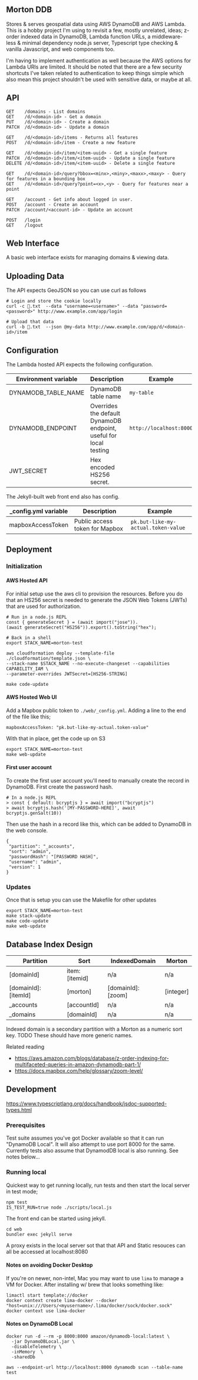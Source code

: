 ## Morton DDB

Stores & serves geospatial data using AWS DynamoDB and AWS Lambda. This is a
hobby project I'm using to revisit a few, mostly unrelated, ideas; z-order
indexed data in DynamoDB, Lambda function URLs, a middleware-less & minimal
dependency node.js server, Typescript type checking & vanilla Javascript, and
web components too.

I'm having to implement authentication as well because the AWS options for
Lambda URIs are limited. It should be noted that there are a few security
shortcuts I've taken related to authentication to keep things simple which also
mean this project shouldn't be used with sensitive data, or maybe at all.

## API

```
GET    /domains - List domains
GET    /d/<domain-id> - Get a domain
PUT    /d/<domain-id> - Create a domain
PATCH  /d/<domain-id> - Update a domain

GET    /d/<domain-id>/items - Returns all features
POST   /d/<domain-id>/item - Create a new feature

GET    /d/<domain-id>/item/<item-uuid> - Get a single feature
PATCH  /d/<domain-id>/item/<item-uuid> - Update a single feature
DELETE /d/<domain-id>/item/<item-uuid> - Delete a single feature

GET    /d/<domain-id>/query?bbox=<minx>,<miny>,<maxx>,<maxy> - Query for features in a bounding box
GET    /d/<domain-id>/query?point=<x>,<y> - Query for features near a point

GET    /account - Get info about logged in user.
POST   /account - Create an account
PATCH  /account/<account-id> - Update an account

POST   /login
GET    /logout
```

## Web Interface

A basic web interface exists for managing domains & viewing data.

## Uploading Data

The API expects GeoJSON so you can use curl as follows

```
# Login and store the cookie locally
curl -c 🍪.txt  --data "username=<username>" --data "password=<password>" http://www.example.com/app/login

# Upload that data
curl -b 🍪.txt  --json @my-data http://www.example.com/app/d/<domain-id>/item
```

## Configuration

The Lambda hosted API expects the following configuration.

| Environment variable | Description                                                       | Example                 |
| -------------------- | ----------------------------------------------------------------- | ----------------------- |
| DYNAMODB_TABLE_NAME  | DynamoDB table name                                               | `my-table`              |
| DYNAMODB_ENDPOINT    | Overrides the default DynamoDB endpoint, useful for local testing | `http://localhost:8000` |
| JWT_SECRET           | Hex encoded HS256 secret.                                         |                         |

The Jekyll-built web front end also has config.

| \_config.yml variable | Description                    | Example                             |
| --------------------- | ------------------------------ | ----------------------------------- |
| mapboxAccessToken     | Public access token for Mapbox | `pk.but-like-my-actual.token-value` |

## Deployment

### Initialization

#### AWS Hosted API

For initial setup use the aws cli to provision the resources. Before you do that
an HS256 secret is needed to generate the JSON Web Tokens (JWTs) that are used
for authorization.

```
# Run in a node.js REPL
const { generateSecret } = (await import("jose")).
(await generateSecret("HS256")).export().toString("hex");
```

```
# Back in a shell
export STACK_NAME=morton-test

aws cloudformation deploy --template-file ./cloudformation/template.json \
--stack-name $STACK_NAME --no-execute-changeset --capabilities CAPABILITY_IAM \
--parameter-overrides JWTSecret=[HS256-STRING]

make code-update
```

#### AWS Hosted Web UI

Add a Mapbox public token to `./web/_config.yml`. Adding a line to the end of
the file like this;

```
mapboxAccessToken: "pk.but-like-my-actual.token-value"
```

With that in place, get the code up on S3

```
export STACK_NAME=morton-test
make web-update
```

#### First user account

To create the first user account you'll need to manually create the record in
DynamoDB. First create the password hash.

```
# In a node.js REPL
> const { default: bcryptjs } = await import("bcryptjs")
> await bcryptjs.hash('[MY-PASSWORD-HERE]', await bcryptjs.genSalt(10))
```

Then use the hash in a record like this, which can be added to DynamoDB in the
web console.

```
{
 "partition": "_accounts",
 "sort": "admin",
 "passwordHash": "[PASSWORD HASH]",
 "username": "admin",
 "version": 1
}
```

### Updates

Once that is setup you can use the Makefile for other updates

```
export STACK_NAME=morton-test
make stack-update
make code-update
make web-update
```

## Database Index Design

| Partition           | Sort          | IndexedDomain     | Morton    |
| ------------------- | ------------- | ----------------- | --------- |
| [domainId]          | item:[itemid] | n/a               | n/a       |
| [domainId]:[itemId] | [morton]      | [domainId]:[zoom] | [integer] |
| \_accounts          | [accountId]   | n/a               | n/a       |
| \_domains           | [domainId]    | n/a               | n/a       |

Indexed domain is a secondary partition with a Morton as a numeric sort key.
TODO These should have more generic names.

Related reading

- https://aws.amazon.com/blogs/database/z-order-indexing-for-multifaceted-queries-in-amazon-dynamodb-part-1/
- https://docs.mapbox.com/help/glossary/zoom-level/

## Development

https://www.typescriptlang.org/docs/handbook/jsdoc-supported-types.html

### Prerequisites

Test suite assumes you've got Docker available so that it can run "DynamoDB Local". It will also attempt to use port 8000 for the same. Currently tests also assume that DynamodDB local is also running. See notes below...

### Running local

Quickest way to get running locally, run tests and then start the local server
in test mode;

```
npm test
IS_TEST_RUN=true node ./scripts/local.js
```

The front end can be started using jekyll.

```
cd web
bundler exec jekyll serve
```

A proxy exists in the local server sot that that API and Static resouces can all be accessed at localhost:8080

#### Notes on avoiding Docker Desktop

If you're on newer, non-intel, Mac you may want to use `lima` to manage a VM for Docker. After installing w/ brew that looks something like:

```
limactl start template://docker
docker context create lima-docker --docker "host=unix:///Users/<myusername>/.lima/docker/sock/docker.sock"
docker context use lima-docker
```

#### Notes on DynamoDB Local

```
docker run -d --rm -p 8000:8000 amazon/dynamodb-local:latest \
  -jar DynamoDBLocal.jar \
  -disableTelemetry \
  -inMemory  \
  -sharedDb
```

`aws --endpoint-url http://localhost:8000 dynamodb scan --table-name test`
